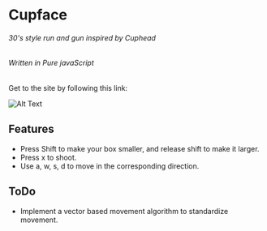 # Cupface
###### 30's style run and gun inspired by Cuphead
###### Written in Pure javaScript

Get to the site by following this link:

![Alt Text](https://patrick-fulghum.github.io/Cupface/)

## Features

* Press Shift to make your box smaller, and release shift to make it larger.
* Press x to shoot.
* Use a, w, s, d to move in the corresponding direction.

## ToDo

* Implement a vector based movement algorithm to standardize movement.
